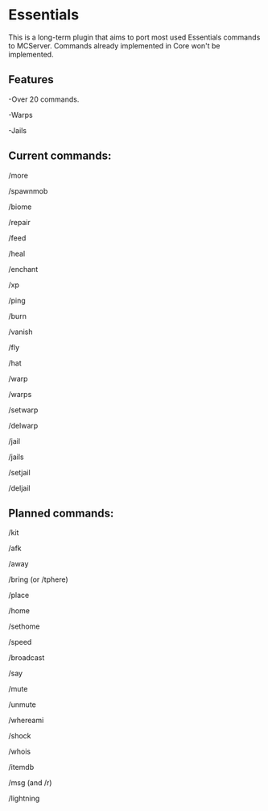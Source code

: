 Essentials
===========

This is a long-term plugin that aims to port most used Essentials commands to MCServer. Commands already implemented in Core won't be implemented.

Features
---
-Over 20 commands.

-Warps

-Jails

Current commands:
---
/more

/spawnmob

/biome

/repair

/feed

/heal

/enchant

/xp

/ping

/burn

/vanish

/fly

/hat

/warp

/warps

/setwarp

/delwarp

/jail

/jails

/setjail

/deljail

Planned commands:
---


/kit

/afk

/away

/bring (or /tphere)

/place

/home

/sethome

/speed

/broadcast

/say

/mute

/unmute

/whereami

/shock


/whois

/itemdb

/msg (and /r)

/lightning




